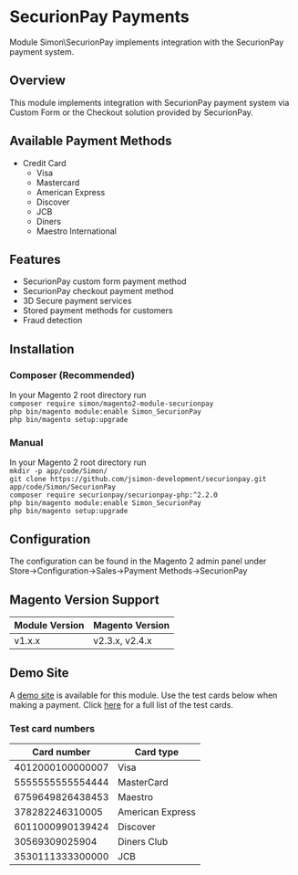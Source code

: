 # SecurionPay Payments

Module Simon\SecurionPay implements integration with the SecurionPay payment system.

## Overview

This module implements integration with SecurionPay payment system via Custom Form or the Checkout solution provided by
SecurionPay.  

## Available Payment Methods
* Credit Card
    * Visa
    * Mastercard
    * American Express
    * Discover
    * JCB
    * Diners
    * Maestro International

## Features
* SecurionPay custom form payment method
* SecurionPay checkout payment method
* 3D Secure payment services
* Stored payment methods for customers
* Fraud detection

## Installation
### Composer (Recommended)
In your Magento 2 root directory run  
`composer require simon/magento2-module-securionpay`  
`php bin/magento module:enable Simon_SecurionPay`  
`php bin/magento setup:upgrade`

### Manual
In your Magento 2 root directory run  
`mkdir -p app/code/Simon/`  
`git clone https://github.com/jsimon-development/securionpay.git app/code/Simon/SecurionPay`  
`composer require securionpay/securionpay-php:^2.2.0`  
`php bin/magento module:enable Simon_SecurionPay`  
`php bin/magento setup:upgrade`

## Configuration
The configuration can be found in the Magento 2 admin panel under  
Store->Configuration->Sales->Payment Methods->SecurionPay

## Magento Version Support
| Module Version | Magento Version |
| -------------- | --------------- |
| v1.x.x         | v2.3.x, v2.4.x  |

## Demo Site
A <a href="http://securionpay.jsimon.me/" target="_blank">demo site</a> is available for this module. Use the test
cards below when making a payment. Click <a href="https://securionpay.com/docs/testing">here</a> for 
a full list of the test cards.

### Test card numbers
| Card number | Card type |
| ---------------- | --------------- |
| 4012000100000007 | Visa |
| 5555555555554444 | MasterCard |
| 6759649826438453 | Maestro |
| 378282246310005 | American Express |
| 6011000990139424 | Discover |
| 30569309025904 | Diners Club |
| 3530111333300000 | JCB |


